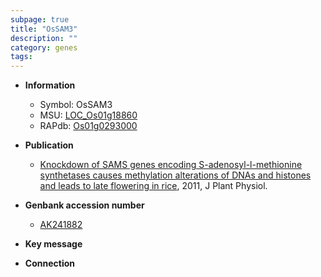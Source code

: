 ```yaml
---
subpage: true
title: "OsSAM3"
description: ""
category: genes
tags: 
---
```


* **Information**  
    + Symbol: OsSAM3  
    + MSU: [LOC_Os01g18860](http://rice.plantbiology.msu.edu/cgi-bin/ORF_infopage.cgi?orf=LOC_Os01g18860)  
    + RAPdb: [Os01g0293000](http://rapdb.dna.affrc.go.jp/viewer/gbrowse_details/irgsp1?name=Os01g0293000)  

* **Publication**  
    + [Knockdown of SAMS genes encoding S-adenosyl-l-methionine synthetases causes methylation alterations of DNAs and histones and leads to late flowering in rice](http://www.ncbi.nlm.nih.gov/pubmed?term=Knockdown+of+SAMS+genes+encoding+S-adenosyl-l-methionine+synthetases+causes+methylation+alterations+of+DNAs+and+histones+and+leads+to+late+flowering+in+rice%5BTitle%5D), 2011, J Plant Physiol.

* **Genbank accession number**  
    + [AK241882](http://www.ncbi.nlm.nih.gov/nuccore/AK241882)

* **Key message**  

* **Connection**  



